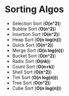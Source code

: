 # Sorting Algos
- Selection Sort (**O(n^2)**)
- Bubble Sort (**O(n^2)**)
- Insertion Sort (**O(n^2)**)
- Heap Sort (**O(n log(n))**)
- Quick Sort (**O(n^2)**)
- Merge Sort (**O(n log(n))**)
- Bucket Sort (**O(n^2)**)
- Radix Sort (**O(nk)**)
- Count Sort (**O(n+k)**)
- Shell Sort (**O(n^2)**)
- Tim Sort (**O(n log(n))**)
- Tree Sort (**O(n^2)**)
- Cube Sort (**O(n log(n))**)

